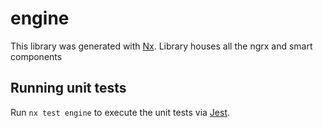 # engine

This library was generated with [Nx](https://nx.dev). Library houses all the ngrx and smart components

## Running unit tests

Run `nx test engine` to execute the unit tests via [Jest](https://jestjs.io).
